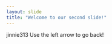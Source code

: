 ```yaml
---
layout: slide
title: "Welcome to our second slide!"
---
```


jinnie313
Use the left arrow to go back!
